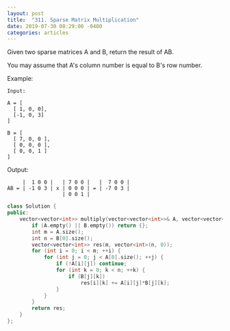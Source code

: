 ```yaml
---
layout: post
title:  "311. Sparse Matrix Multiplication"
date: 2019-07-30 08:29:00 -0400
categories: articles
---
```


Given two sparse matrices A and B, return the result of AB.

You may assume that A's column number is equal to B's row number.

Example:
```
Input:

A = [
  [ 1, 0, 0],
  [-1, 0, 3]
]

B = [
  [ 7, 0, 0 ],
  [ 0, 0, 0 ],
  [ 0, 0, 1 ]
]
```
Output:
```
     |  1 0 0 |   | 7 0 0 |   |  7 0 0 |
AB = | -1 0 3 | x | 0 0 0 | = | -7 0 3 |
                  | 0 0 1 |
```
```c++
class Solution {
public:
    vector<vector<int>> multiply(vector<vector<int>>& A, vector<vector<int>>& B) {
        if (A.empty() || B.empty()) return {};
        int m = A.size();
        int n = B[0].size();
        vector<vector<int>> res(m, vector<int>(n, 0));
        for (int i = 0; i < m; ++i) {
            for (int j = 0; j < A[0].size(); ++j) {
                if (!A[i][j]) continue;
                for (int k = 0; k < n; ++k) {
                    if (B[j][k])
                        res[i][k] += A[i][j]*B[j][k];
                }
            }
        }
        return res;
    }
};
```